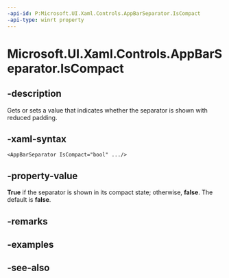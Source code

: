 ```yaml
---
-api-id: P:Microsoft.UI.Xaml.Controls.AppBarSeparator.IsCompact
-api-type: winrt property
---
```


<!-- Property syntax
public bool IsCompact { get;  set; }
-->

# Microsoft.UI.Xaml.Controls.AppBarSeparator.IsCompact

## -description
Gets or sets a value that indicates whether the separator is shown with reduced padding.

## -xaml-syntax
```xaml
<AppBarSeparator IsCompact="bool" .../>
```


## -property-value
**True** if the separator is shown in its compact state; otherwise, **false**. The default is **false**.

## -remarks

## -examples

## -see-also
